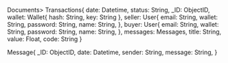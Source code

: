 Documents>
Transactions{
    date: Datetime,
    status: String,
    _ID: ObjectID,
    wallet: Wallet{
        hash: String,
        key: String
    },
    seller: User{
        email: String,
        wallet: String,
        password: String,
        name: String,
    },
    buyer: User{
        email: String,
        wallet: String,
        password: String,
        name: String,
    },
    messages: Messages,
    title: String,
    value: Float,
    code: String
}

Message{
    _ID: ObjectID,
    date: Datetime,
    sender: String,
    message: String,
}
